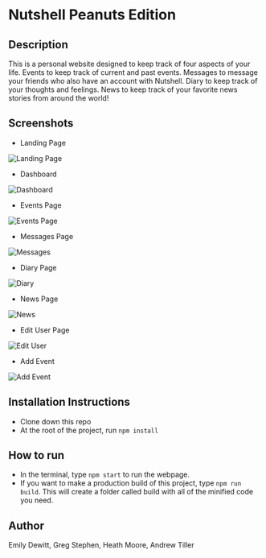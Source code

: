 # Nutshell Peanuts Edition

## Description
This is a personal website designed to keep track of four aspects of your life. Events to keep track of current and past events. Messages to message your friends who also have an account with Nutshell. Diary to keep track of your thoughts and feelings. News to keep track of your favorite news stories from around the world!

## Screenshots
* Landing Page

![Landing Page](.assets/screenshots/landing_page.png)

* Dashboard

![Dashboard](.assets/screenshots/dashboard.png)

* Events Page

![Events Page](.assets/screenshots/events.png)

* Messages Page

![Messages](.assets/screenshots/messages.png)

* Diary Page

![Diary](.assets/screenshots/diary.png)

* News Page

![News](.assets/screenshots/news.png)

* Edit User Page

![Edit User](.assets/screenshots/edit_user.png)

* Add Event

![Add Event](.assets/screenshots/add_event.png)

## Installation Instructions
* Clone down this repo
* At the root of the project, run `npm install`

## How to run
* In the terminal, type `npm start` to run the webpage.
* If you want to make a production build of this project, type `npm run build`. This will create a folder called build with all of the minified code you need.


## Author
Emily Dewitt, Greg Stephen, Heath Moore, Andrew Tiller